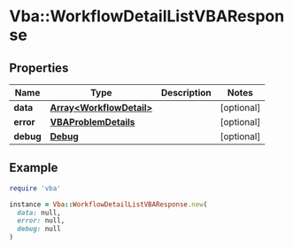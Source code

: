 # Vba::WorkflowDetailListVBAResponse

## Properties

| Name | Type | Description | Notes |
| ---- | ---- | ----------- | ----- |
| **data** | [**Array&lt;WorkflowDetail&gt;**](WorkflowDetail.md) |  | [optional] |
| **error** | [**VBAProblemDetails**](VBAProblemDetails.md) |  | [optional] |
| **debug** | [**Debug**](Debug.md) |  | [optional] |

## Example

```ruby
require 'vba'

instance = Vba::WorkflowDetailListVBAResponse.new(
  data: null,
  error: null,
  debug: null
)
```

